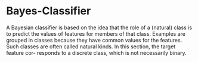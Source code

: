 # Bayes-Classifier
A Bayesian classifier is based on the idea that the role of a (natural) class
is to predict the values of features for members of that class. Examples are
grouped in classes because they have common values for the features. Such
classes are often called natural kinds. In this section, the target feature cor-
responds to a discrete class, which is not necessarily binary.
